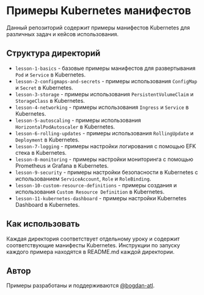 <!DOCTYPE html>
<html>

<head>
  <meta charset="utf-8">
  
</head>

<body>
  <h1>Примеры Kubernetes манифестов</h1>

  <p>Данный репозиторий содержит примеры манифестов Kubernetes для различных задач и кейсов использования.</p>

  <h2>Структура директорий</h2>

  <ul>
    <li><code>lesson-1-basics</code> - базовые примеры манифестов для развертывания <code>Pod</code> и <code>Service</code> в Kubernetes.</li>
    <li><code>lesson-2-configmaps-and-secrets</code> - примеры использования <code>ConfigMap</code> и <code>Secret</code> в Kubernetes.</li>
    <li><code>lesson-3-storage</code> - примеры использования <code>PersistentVolumeClaim</code> и <code>StorageClass</code> в Kubernetes.</li>
    <li><code>lesson-4-networking</code> - примеры использования <code>Ingress</code> и <code>Service</code> в Kubernetes.</li>
    <li><code>lesson-5-autoscaling</code> - примеры использования <code>HorizontalPodAutoscaler</code> в Kubernetes.</li>
    <li><code>lesson-6-rolling-updates</code> - примеры использования <code>RollingUpdate</code> и <code>Deployment</code> в Kubernetes.</li>
    <li><code>lesson-7-logging</code> - примеры настройки логирования с помощью EFK стека в Kubernetes.</li>
    <li><code>lesson-8-monitoring</code> - примеры настройки мониторинга с помощью Prometheus и Grafana в Kubernetes.</li>
    <li><code>lesson-9-security</code> - примеры настройки безопасности в Kubernetes с использованием <code>ServiceAccount</code>, <code>Role</code> и <code>RoleBinding</code>.</li>
    <li><code>lesson-10-custom-resource-definitions</code> - примеры создания и использования <code>Custom Resource Definition</code> в Kubernetes.</li>
    <li><code>lesson-11-kubernetes-dashboard</code> - примеры настройки Kubernetes Dashboard в Kubernetes.</li>
  </ul>

  <h2>Как использовать</h2>

  <p>Каждая директория соответствует отдельному уроку и содержит соответствующие манифесты Kubernetes. Инструкции по запуску каждого примера находятся в README.md каждой директории.</p>

  <h2>Автор</h2>

  <p>Примеры разработаны и поддерживаются <a href="https://github.com/bogdan-atl">@bogdan-atl</a>.</p>
</body>

</html>
